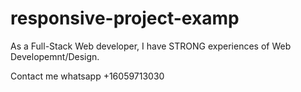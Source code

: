 # responsive-project-examp

As a Full-Stack Web developer, I have STRONG experiences of Web Developemnt/Design.

Contact me whatsapp +16059713030
